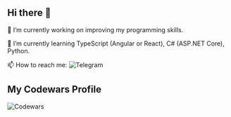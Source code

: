 ## Hi there 👋

🔭 I’m currently working on improving my programming skills.

🌱 I’m currently learning TypeScript (Angular or React), C# (ASP.NET Core), Python.

📫 How to reach me: ![Telegram](https://t.me/Maurvick)

## My Codewars Profile

![Codewars](https://www.codewars.com/users/Maurvick/badges/large)

<!--
**Maurvick/Maurvick** is a ✨ _special_ ✨ repository because its `README.md` (this file) appears on your GitHub profile.

Here are some ideas to get you started:

- 🔭 I’m currently working on ...
- 🌱 I’m currently learning ...
- 👯 I’m looking to collaborate on ...
- 🤔 I’m looking for help with ...
- 💬 Ask me about ...
- 📫 How to reach me: ...
- 😄 Pronouns: ...
- ⚡ Fun fact: ...
-->
